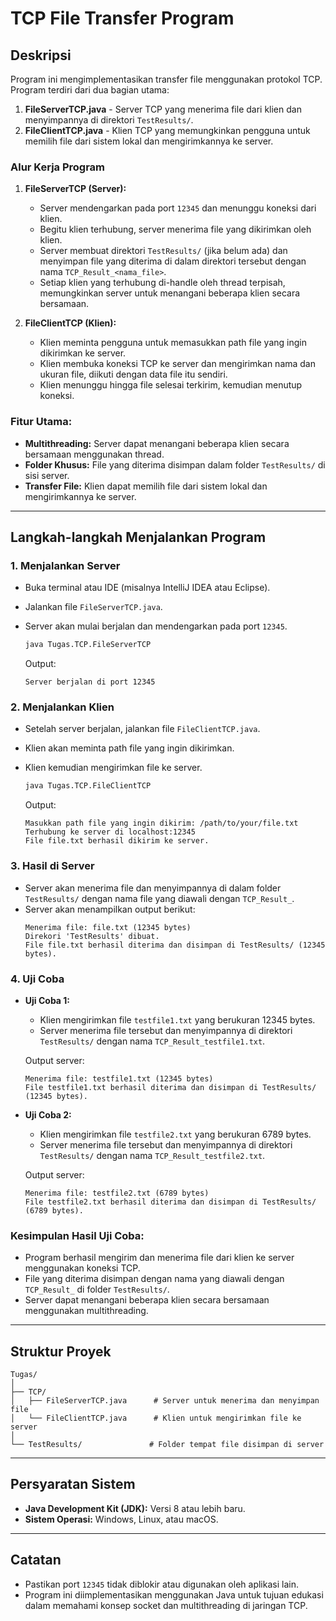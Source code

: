 
# **TCP File Transfer Program**

## **Deskripsi**

Program ini mengimplementasikan transfer file menggunakan protokol TCP. Program terdiri dari dua bagian utama:

1. **FileServerTCP.java** - Server TCP yang menerima file dari klien dan menyimpannya di direktori `TestResults/`.
2. **FileClientTCP.java** - Klien TCP yang memungkinkan pengguna untuk memilih file dari sistem lokal dan mengirimkannya ke server.

### **Alur Kerja Program**

1. **FileServerTCP (Server):**
   - Server mendengarkan pada port `12345` dan menunggu koneksi dari klien.
   - Begitu klien terhubung, server menerima file yang dikirimkan oleh klien.
   - Server membuat direktori `TestResults/` (jika belum ada) dan menyimpan file yang diterima di dalam direktori tersebut dengan nama `TCP_Result_<nama_file>`.
   - Setiap klien yang terhubung di-handle oleh thread terpisah, memungkinkan server untuk menangani beberapa klien secara bersamaan.

2. **FileClientTCP (Klien):**
   - Klien meminta pengguna untuk memasukkan path file yang ingin dikirimkan ke server.
   - Klien membuka koneksi TCP ke server dan mengirimkan nama dan ukuran file, diikuti dengan data file itu sendiri.
   - Klien menunggu hingga file selesai terkirim, kemudian menutup koneksi.

### **Fitur Utama:**
- **Multithreading:** Server dapat menangani beberapa klien secara bersamaan menggunakan thread.
- **Folder Khusus:** File yang diterima disimpan dalam folder `TestResults/` di sisi server.
- **Transfer File:** Klien dapat memilih file dari sistem lokal dan mengirimkannya ke server.

---

## **Langkah-langkah Menjalankan Program**

### **1. Menjalankan Server**
- Buka terminal atau IDE (misalnya IntelliJ IDEA atau Eclipse).
- Jalankan file `FileServerTCP.java`.
- Server akan mulai berjalan dan mendengarkan pada port `12345`.
  
  ```bash
  java Tugas.TCP.FileServerTCP
  ```

  Output:
  ```
  Server berjalan di port 12345
  ```

### **2. Menjalankan Klien**
- Setelah server berjalan, jalankan file `FileClientTCP.java`.
- Klien akan meminta path file yang ingin dikirimkan.
- Klien kemudian mengirimkan file ke server.

  ```bash
  java Tugas.TCP.FileClientTCP
  ```

  Output:
  ```
  Masukkan path file yang ingin dikirim: /path/to/your/file.txt
  Terhubung ke server di localhost:12345
  File file.txt berhasil dikirim ke server.
  ```

### **3. Hasil di Server**
- Server akan menerima file dan menyimpannya di dalam folder `TestResults/` dengan nama file yang diawali dengan `TCP_Result_`.
- Server akan menampilkan output berikut:
  ```
  Menerima file: file.txt (12345 bytes)
  Direkori 'TestResults' dibuat.
  File file.txt berhasil diterima dan disimpan di TestResults/ (12345 bytes).
  ```

### **4. Uji Coba**
- **Uji Coba 1:**
  - Klien mengirimkan file `testfile1.txt` yang berukuran 12345 bytes.
  - Server menerima file tersebut dan menyimpannya di direktori `TestResults/` dengan nama `TCP_Result_testfile1.txt`.
  
  Output server:
  ```
  Menerima file: testfile1.txt (12345 bytes)
  File testfile1.txt berhasil diterima dan disimpan di TestResults/ (12345 bytes).
  ```

- **Uji Coba 2:**
  - Klien mengirimkan file `testfile2.txt` yang berukuran 6789 bytes.
  - Server menerima file tersebut dan menyimpannya di direktori `TestResults/` dengan nama `TCP_Result_testfile2.txt`.

  Output server:
  ```
  Menerima file: testfile2.txt (6789 bytes)
  File testfile2.txt berhasil diterima dan disimpan di TestResults/ (6789 bytes).
  ```

### **Kesimpulan Hasil Uji Coba:**
- Program berhasil mengirim dan menerima file dari klien ke server menggunakan koneksi TCP.
- File yang diterima disimpan dengan nama yang diawali dengan `TCP_Result_` di folder `TestResults/`.
- Server dapat menangani beberapa klien secara bersamaan menggunakan multithreading.

---

## **Struktur Proyek**

```
Tugas/
│
├── TCP/
│   ├── FileServerTCP.java      # Server untuk menerima dan menyimpan file
│   └── FileClientTCP.java      # Klien untuk mengirimkan file ke server
│
└── TestResults/               # Folder tempat file disimpan di server
```

---

## **Persyaratan Sistem**

- **Java Development Kit (JDK):** Versi 8 atau lebih baru.
- **Sistem Operasi:** Windows, Linux, atau macOS.

---

## **Catatan**

- Pastikan port `12345` tidak diblokir atau digunakan oleh aplikasi lain.
- Program ini diimplementasikan menggunakan Java untuk tujuan edukasi dalam memahami konsep socket dan multithreading di jaringan TCP.
